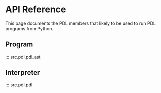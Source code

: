 # API Reference

This page documents the PDL members that likely to be used to run PDL programs from Python.

## Program
::: src.pdl.pdl_ast

## Interpreter
::: src.pdl.pdl

<!-- 
::: pdl.pdl_interpreter

::: pdl.pdl_interpreter.InterpreterState
    options:
        show_if_no_docstring: true

::: pdl.pdl_interpreter.empty_scope
    options:
        show_if_no_docstring: true

::: pdl.pdl_interpreter.process_prog
    options:
        show_if_no_docstring: true -->
